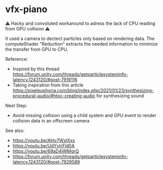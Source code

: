 # vfx-piano

⚠️ Hacky and convoluted workaround to adress the lack of CPU reading from GPU collision ⚠️

It used a camera to dectect particles only based on rendering data.
The computeShader "Reduction" extracts the needed information to minimize the transfer from GPU to CPU.

Reference:
- Inspired by this thread https://forum.unity.com/threads/getparticlesysteminfo-latency.1243120/#post-7919116
- Taking inspiration from this article https://pixeleuphoria.com/blog/index.php/2021/01/23/synthesizing-procedural-audio/#htoc-creating-audio for synthesizing sound

Next Step:
- Avoid missing collision using a child system and GPU event to render collision data in an offscreen camera

See also:
- https://youtu.be/Ahlv7WxlXxs
- https://youtu.be/UdYvtrFld0A
- https://youtu.be/69aD4iWMgrQ
- https://forum.unity.com/threads/getparticlesysteminfo-latency.1243120/#post-7929589
